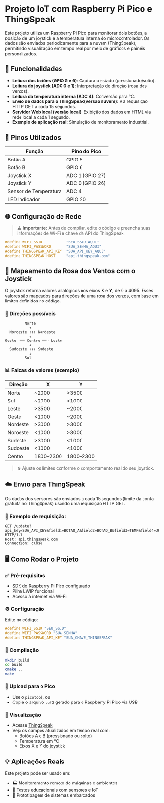# Projeto IoT com Raspberry Pi Pico e ThingSpeak

Este projeto utiliza um Raspberry Pi Pico para monitorar dois botões, a posição de um joystick e a temperatura interna do microcontrolador. Os dados são enviados periodicamente para a nuvem (ThingSpeak), permitindo visualização em tempo real por meio de gráficos e painéis personalizados.

## 🧩 Funcionalidades

- **Leitura dos botões (GPIO 5 e 6)**: Captura o estado (pressionado/solto).
- **Leitura do joystick (ADC 0 e 1)**: Interpretação de direção (rosa dos ventos).
- **Leitura da temperatura interna (ADC 4)**: Conversão para °C.
- **Envio de dados para o ThingSpeak(versão nuvem)**: Via requisição HTTP GET a cada 15 segundos.
- **Servidor Web local (versão local)**: Exibição dos dados em HTML via rede local a cada 1 segundo.
- **Exemplo de aplicação real**: Simulação de monitoramento industrial.

## 🔌 Pinos Utilizados

| Função                | Pino do Pico     |
|-----------------------|------------------|
| Botão A               | GPIO 5           |
| Botão B               | GPIO 6           |
| Joystick X            | ADC 1 (GPIO 27)  |
| Joystick Y            | ADC 0 (GPIO 26)  |
| Sensor de Temperatura | ADC 4            |
| LED Indicador         | GPIO 20          |

## 🌐 Configuração de Rede

> ⚠️ **Importante:** Antes de compilar, edite o código e preencha suas informações de Wi-Fi e chave da API do ThingSpeak:

```c
#define WIFI_SSID           "SEU_SSID_AQUI"
#define WIFI_PASSWORD       "SUA_SENHA_AQUI"
#define THINGSPEAK_API_KEY  "SUA_API_KEY_AQUI"
#define THINGSPEAK_HOST     "api.thingspeak.com"
```

## 🧭 Mapeamento da Rosa dos Ventos com o Joystick

O joystick retorna valores analógicos nos eixos **X** e **Y**, de 0 a 4095. Esses valores são mapeados para direções de uma rosa dos ventos, com base em limites definidos no código.

### 🎯 Direções possíveis

```
         Norte
           ↑
  Noroeste ↑↑↑ Nordeste
           ↑
Oeste ←── Centro ──→ Leste
           ↓
  Sudoeste ↓↓↓ Sudeste
           ↓
         Sul
```

### 📊 Faixas de valores (exemplo)

| Direção     | X         | Y         |
|-------------|-----------|-----------|
| Norte       | ~2000     | >3500     |
| Sul         | ~2000     | <1000     |
| Leste       | >3500     | ~2000     |
| Oeste       | <1000     | ~2000     |
| Nordeste    | >3000     | >3000     |
| Noroeste    | <1000     | >3000     |
| Sudeste     | >3000     | <1000     |
| Sudoeste    | <1000     | <1000     |
| Centro      | 1800–2300 | 1800–2300 |

> ⚙️ Ajuste os limites conforme o comportamento real do seu joystick.

## ☁️ Envio para ThingSpeak

Os dados dos sensores são enviados a cada 15 segundos (limite da conta gratuita no ThingSpeak) usando uma requisição HTTP GET.

### 🧾 Exemplo de requisição:

```http
GET /update?api_key=SUA_API_KEY&field1=BOTAO_A&field2=BOTAO_B&field3=TEMP&field4=JOY_X&field5=JOY_Y HTTP/1.1
Host: api.thingspeak.com
Connection: close
```

## 🖥️ Como Rodar o Projeto

### ✅ Pré-requisitos

- SDK do Raspberry Pi Pico configurado
- Pilha LWIP funcional
- Acesso à internet via Wi-Fi

### ⚙️ Configuração

Edite no código:

```c
#define WIFI_SSID "SEU_SSID"
#define WIFI_PASSWORD "SUA_SENHA"
#define THINGSPEAK_API_KEY "SUA_CHAVE_THINGSPEAK"
```

### 🧪 Compilação

```bash
mkdir build
cd build
cmake ..
make
```

### 🚀 Upload para o Pico

- Use o `picotool`, ou
- Copie o arquivo `.uf2` gerado para o Raspberry Pi Pico via USB

### 📡 Visualização

- Acesse [ThingSpeak](https://thingspeak.mathworks.com/channels/2954999)
- Veja os campos atualizados em tempo real com:
  - Botões A e B (pressionado ou solto)
  - Temperatura em °C
  - Eixos X e Y do joystick

## 💡 Aplicações Reais

Este projeto pode ser usado em:

- 🏭 Monitoramento remoto de máquinas e ambientes
- 🧪 Testes educacionais com sensores e IoT
- 🚀 Prototipagem de sistemas embarcados




